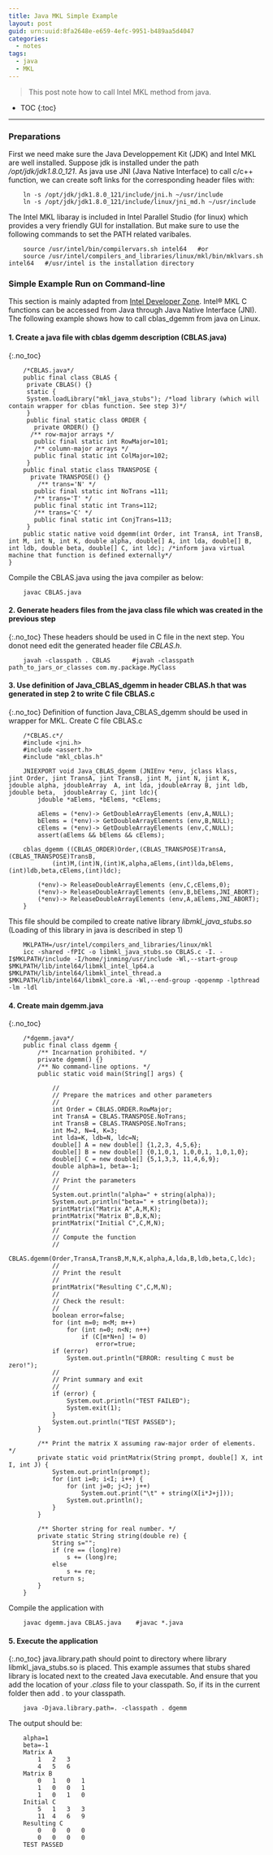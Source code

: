 ```yaml
---
title: Java MKL Simple Example
layout: post
guid: urn:uuid:8fa2648e-e659-4efc-9951-b489aa5d4047
categories:
  - notes
tags:
  - java
  - MKL
---
```


> This post note how to call Intel MKL method from java.


* TOC
{:toc}

---

### Preparations
First we need make sure the Java Developpement Kit (JDK) and Intel MKL are well installed.
Suppose jdk is installed under the path */opt/jdk/jdk1.8.0_121*. As java use JNI (Java Native Interface)
to call c/c++ function, we can create soft links for the corresponding header files with:

```
    ln -s /opt/jdk/jdk1.8.0_121/include/jni.h ~/usr/include     
    ln -s /opt/jdk/jdk1.8.0_121/include/linux/jni_md.h ~/usr/include
```

The Intel MKL libaray is included in Intel Parallel Studio (for linux)  which provides a very friendly GUI for installation.
But make sure to use the following commands to set the PATH related varibales.

```
    source /usr/intel/bin/compilervars.sh intel64   #or 
    source /usr/intel/compilers_and_libraries/linux/mkl/bin/mklvars.sh intel64   #/usr/intel is the installation directory
```

### Simple Example Run on Command-line
This section is mainly adapted from [Intel Developer Zone](https://software.intel.com/en-us/articles/performance-tools-for-software-developers-how-do-i-use-intel-mkl-with-java).
Intel® MKL C functions can be accessed from Java through Java Native Interface (JNI). The following example shows how to call cblas_dgemm from java on Linux.

#### 1. Create a java file with cblas dgemm description (CBLAS.java)
{:.no_toc}

```
    /*CBLAS.java*/
    public final class CBLAS {
     private CBLAS() {}
     static {
     System.loadLibrary("mkl_java_stubs"); /*load library (which will contain wrapper for cblas function. See step 3)*/
     }
     public final static class ORDER {
       private ORDER() {}
      /** row-major arrays */
       public final static int RowMajor=101;
       /** column-major arrays */
       public final static int ColMajor=102;
     }
    public final static class TRANSPOSE {
      private TRANSPOSE() {}
        /** trans='N' */
       public final static int NoTrans =111;
       /** trans='T' */
       public final static int Trans=112;
       /** trans='C' */
       public final static int ConjTrans=113;
     }
    public static native void dgemm(int Order, int TransA, int TransB, int M, int N, int K, double alpha, double[] A, int lda, double[] B, int ldb, double beta, double[] C, int ldc); /*inform java virtual machine that function is defined externally*/
}
```

Compile the CBLAS.java using the java compiler as below:

```
    javac CBLAS.java
```

#### 2. Generate headers files from the java class file which was created in the previous step
{:.no_toc}
These headers should be used in C file in the next step. You donot need edit the generated header file *CBLAS.h*.

```
    javah -classpath . CBLAS      #javah -classpath path_to_jars_or_classes com.my.package.MyClass
```

#### 3. Use definition of Java_CBLAS_dgemm in header CBLAS.h that was generated in step 2 to write C file CBLAS.c
{:.no_toc}
Definition of function Java_CBLAS_dgemm should be used in wrapper for MKL. Create C file CBLAS.c

```
    /*CBLAS.c*/
    #include <jni.h>
    #include <assert.h>
    #include "mkl_cblas.h"
    
    JNIEXPORT void Java_CBLAS_dgemm (JNIEnv *env, jclass klass,    jint Order, jint TransA, jint TransB, jint M, jint N, jint K,   jdouble alpha, jdoubleArray  A, int lda, jdoubleArray B, jint ldb,  jdouble beta,  jdoubleArray C, jint ldc){
        jdouble *aElems, *bElems, *cElems;
     
        aElems = (*env)-> GetDoubleArrayElements (env,A,NULL);
        bElems = (*env)-> GetDoubleArrayElements (env,B,NULL);
        cElems = (*env)-> GetDoubleArrayElements (env,C,NULL);
        assert(aElems && bElems && cElems);
     
    cblas_dgemm ((CBLAS_ORDER)Order,(CBLAS_TRANSPOSE)TransA,(CBLAS_TRANSPOSE)TransB,
            (int)M,(int)N,(int)K,alpha,aElems,(int)lda,bElems,(int)ldb,beta,cElems,(int)ldc);
     
        (*env)-> ReleaseDoubleArrayElements (env,C,cElems,0);
        (*env)-> ReleaseDoubleArrayElements (env,B,bElems,JNI_ABORT);
        (*env)-> ReleaseDoubleArrayElements (env,A,aElems,JNI_ABORT);
    }
```

This file should be compiled to create native library *libmkl_java_stubs.so* (Loading of this library in java is described in step 1)

```
    MKLPATH=/usr/intel/compilers_and_libraries/linux/mkl
    icc -shared -fPIC -o libmkl_java_stubs.so CBLAS.c -I. -I$MKLPATH/include -I/home/jinming/usr/include -Wl,--start-group $MKLPATH/lib/intel64/libmkl_intel_lp64.a $MKLPATH/lib/intel64/libmkl_intel_thread.a $MKLPATH/lib/intel64/libmkl_core.a -Wl,--end-group -qopenmp -lpthread -lm -ldl
```

#### 4. Create main dgemm.java
{:.no_toc}

```
    /*dgemm.java*/
    public final class dgemm {
        /** Incarnation prohibited. */
        private dgemm() {}
        /** No command-line options. */
        public static void main(String[] args) {
    
            //
            // Prepare the matrices and other parameters
            //
            int Order = CBLAS.ORDER.RowMajor;
            int TransA = CBLAS.TRANSPOSE.NoTrans;
            int TransB = CBLAS.TRANSPOSE.NoTrans;
            int M=2, N=4, K=3;
            int lda=K, ldb=N, ldc=N;
            double[] A = new double[] {1,2,3, 4,5,6};
            double[] B = new double[] {0,1,0,1, 1,0,0,1, 1,0,1,0};
            double[] C = new double[] {5,1,3,3, 11,4,6,9};
            double alpha=1, beta=-1;
            //
            // Print the parameters
            //
            System.out.println("alpha=" + string(alpha));
            System.out.println("beta=" + string(beta));
            printMatrix("Matrix A",A,M,K);
            printMatrix("Matrix B",B,K,N);
            printMatrix("Initial C",C,M,N);
            //
            // Compute the function
            //
            CBLAS.dgemm(Order,TransA,TransB,M,N,K,alpha,A,lda,B,ldb,beta,C,ldc);
            //
            // Print the result
            //
            printMatrix("Resulting C",C,M,N);
            //
            // Check the result:
            //
            boolean error=false;
            for (int m=0; m<M; m++)
                for (int n=0; n<N; n++)
                    if (C[m*N+n] != 0)
                        error=true;
            if (error)
                System.out.println("ERROR: resulting C must be zero!");
            //
            // Print summary and exit
            //
            if (error) {
                System.out.println("TEST FAILED");
                System.exit(1);
            }
            System.out.println("TEST PASSED");
        }
     
        /** Print the matrix X assuming raw-major order of elements. */
        private static void printMatrix(String prompt, double[] X, int I, int J) {
            System.out.println(prompt);
            for (int i=0; i<I; i++) {
                for (int j=0; j<J; j++)
                    System.out.print("\t" + string(X[i*J+j]));
                System.out.println();
            }
        }
    
        /** Shorter string for real number. */
        private static String string(double re) {
            String s="";
            if (re == (long)re)
                s += (long)re;
            else
                s += re;
            return s;
        }
    }
```

Compile the application with 

```
    javac dgemm.java CBLAS.java    #javac *.java
```

#### 5. Execute the application
{:.no_toc}
java.library.path should point to directory where library libmkl_java_stubs.so is placed. This example assumes that stubs shared library is located next to the created Java executable.
And ensure that you add the location of your *.class* file to your classpath. So, if its in the current folder then add . to your classpath. 

```
    java -Djava.library.path=. -classpath . dgemm
```

The output should be: 

```
    alpha=1
    beta=-1
    Matrix A
    	1	2	3
    	4	5	6
    Matrix B
    	0	1	0	1
    	1	0	0	1
    	1	0	1	0
    Initial C
    	5	1	3	3
    	11	4	6	9
    Resulting C
    	0	0	0	0
    	0	0	0	0
    TEST PASSED
```
